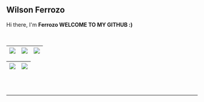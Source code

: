 <div>
 <h2><strong>Wilson Ferrozo</strong></h2>
 <p>Hi there, I'm <strong> Ferrozo WELCOME TO MY GITHUB :)</strong></strong> </p>
  <br />
</div/>

| ![](http://github-profile-summary-cards.vercel.app/api/cards/stats?username=ferrozo&theme=nord_dark) | ![](http://github-profile-summary-cards.vercel.app/api/cards/repos-per-language?username=ferrozo&hide=Html&theme=nord_dark) | ![](http://github-profile-summary-cards.vercel.app/api/cards/most-commit-language?username=ferrozo&theme=nord_dark) |
| :-: | :-: | :-: |

| ![](http://github-profile-summary-cards.vercel.app/api/cards/profile-details?username=ferrozo&theme=nord_dark) | ![](https://github-readme-streak-stats.herokuapp.com/?user=ferrozo&hide_border=true&date_format=M%20j%5B%2C%20Y%5D&background=2D3742&stroke=2D3742&ring=6bbbca&fire=6bbbca&currStreakNum=fff&sideNums=6bbbca&currStreakLabel=6bbbca&sideLabels=fff&dates=fff) |
| :-: | :-: |

<div display="flex">
  <img src="https://img.shields.io/badge/React-20232A?style=for-the-badge&logo=react&logoColor=61DAFB" alt="">
    <img src="https://img.shields.io/badge/Flutter-02569B?style=for-the-badge&logo=flutter&logoColor=white" alt="">
   <br/>
  <img src="https://img.shields.io/badge/Node.js-43853D?style=for-the-badge&logo=node.js&logoColor=white" alt="">
 <img src="https://img.shields.io/badge/Python-3776AB?style=for-the-badge&logo=python&logoColor=white" alt=""> 
  <img src="https://img.shields.io/badge/Dart-0175C2?style=for-the-badge&logo=dart&logoColor=white" alt=""/>
<img 
</div>
<hr />
